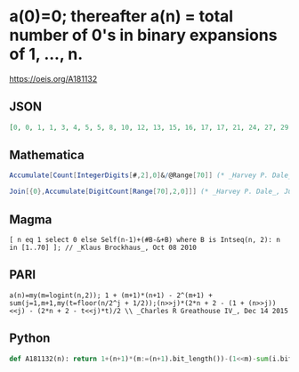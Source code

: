 # a\(0\)\=0; thereafter a\(n\) \= total number of 0's in binary expansions of 1, \.\.\., n\.
https://oeis.org/A181132
## JSON
```JSON
[0, 0, 1, 1, 3, 4, 5, 5, 8, 10, 12, 13, 15, 16, 17, 17, 21, 24, 27, 29, 32, 34, 36, 37, 40, 42, 44, 45, 47, 48, 49, 49, 54, 58, 62, 65, 69, 72, 75, 77, 81, 84, 87, 89, 92, 94, 96, 97, 101, 104, 107, 109, 112, 114, 116, 117, 120, 122, 124, 125, 127, 128, 129, 129, 135, 140, 145]
```
## Mathematica
```Mathematica
Accumulate[Count[IntegerDigits[#,2],0]&/@Range[70]] (* _Harvey P. Dale_, May 16 2012 *)
```
```Mathematica
Join[{0},Accumulate[DigitCount[Range[70],2,0]]] (* _Harvey P. Dale_, Jun 09 2016 *)
```
## Magma
```Magma
[ n eq 1 select 0 else Self(n-1)+(#B-&+B) where B is Intseq(n, 2): n in [1..70] ]; // _Klaus Brockhaus_, Oct 08 2010
```
## PARI
```PARI
a(n)=my(m=logint(n,2)); 1 + (m+1)*(n+1) - 2^(m+1) + sum(j=1,m+1,my(t=floor(n/2^j + 1/2));(n>>j)*(2*n + 2 - (1 + (n>>j))<<j) - (2*n + 2 - t<<j)*t)/2 \\ _Charles R Greathouse IV_, Dec 14 2015
```
## Python
```Python
def A181132(n): return 1+(n+1)*(m:=(n+1).bit_length())-(1<<m)-sum(i.bit_count() for i in range(1,n+1)) # _Chai Wah Wu_, Mar 02 2023
```
